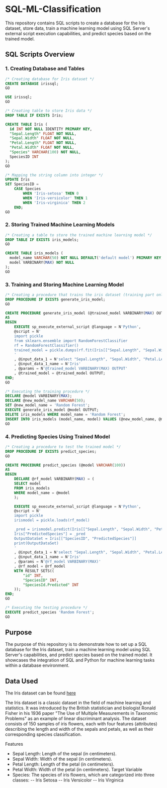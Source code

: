 # SQL-ML-Classification


This repository contains SQL scripts to create a database for the Iris dataset, store data, train a machine learning model using SQL Server's external script execution capabilities, and predict species based on the trained model.

## SQL Scripts Overview

### 1. Creating Database and Tables

```sql
/* Creating database for Iris dataset */
CREATE DATABASE irissql;
GO

USE irissql;
GO

/* Creating table to store Iris data */
DROP TABLE IF EXISTS Iris;

CREATE TABLE Iris (
  id INT NOT NULL IDENTITY PRIMARY KEY,
  "Sepal.Length" FLOAT NOT NULL, 
  "Sepal.Width" FLOAT NOT NULL,
  "Petal.Length" FLOAT NOT NULL, 
  "Petal.Width" FLOAT NOT NULL,
  "Species" VARCHAR(100) NOT NULL,
  SpeciesID INT
);
GO

/* Mapping the string column into integer */
UPDATE Iris
SET SpeciesID =
    CASE Species 
        WHEN 'Iris-setosa' THEN 0
        WHEN 'Iris-versicolor' THEN 1
        WHEN 'Iris-virginica' THEN 2
    END;
GO
```

### 2. Storing Trained Machine Learning Models

```sql
/* Creating a table to store the trained machine learning model */
DROP TABLE IF EXISTS iris_models;
GO

CREATE TABLE iris_models (
  model_name VARCHAR(50) NOT NULL DEFAULT('default model') PRIMARY KEY,
  model VARBINARY(MAX) NOT NULL
);
GO
```

### 3. Training and Storing Machine Learning Model

```sql
/* Creating a procedure that trains the iris dataset (training part only) using random forest classifier */
DROP PROCEDURE IF EXISTS generate_iris_model;
GO

CREATE PROCEDURE generate_iris_model (@trained_model VARBINARY(MAX) OUTPUT)
AS
BEGIN
    EXECUTE sp_execute_external_script @language = N'Python',
    @script = N'
    import pickle
    from sklearn.ensemble import RandomForestClassifier
    rf = RandomForestClassifier()
    trained_model = pickle.dumps(rf.fit(Iris[["Sepal.Length", "Sepal.Width", "Petal.Length", "Petal.Width"]], Iris[["SpeciesID"]].values.ravel()))
    '
    , @input_data_1 = N'select "Sepal.Length", "Sepal.Width", "Petal.Length", "Petal.Width", "SpeciesID" from Iris'
    , @input_data_1_name = N'Iris'
    , @params = N'@trained_model VARBINARY(MAX) OUTPUT'
    , @trained_model = @trained_model OUTPUT;
END;
GO

/* Executing the training procedure */
DECLARE @model VARBINARY(MAX);
DECLARE @new_model_name VARCHAR(50);
SET @new_model_name = 'Random Forest';
EXECUTE generate_iris_model @model OUTPUT;
DELETE iris_models WHERE model_name = 'Random Forest';
INSERT INTO iris_models (model_name, model) VALUES (@new_model_name, @model);
GO
```

### 4. Predicting Species Using Trained Model

```sql
/* Creating a procedure to test the trained model */
DROP PROCEDURE IF EXISTS predict_species;
GO

CREATE PROCEDURE predict_species (@model VARCHAR(100))
AS
BEGIN
    DECLARE @rf_model VARBINARY(MAX) = (
    SELECT model
    FROM iris_models
    WHERE model_name = @model
    );

    EXECUTE sp_execute_external_script @language = N'Python',
    @script = N'
    import pickle
    irismodel = pickle.loads(rf_model)

    _pred = irismodel.predict(Iris[["Sepal.Length", "Sepal.Width", "Petal.Length", "Petal.Width"]])
    Iris["PredictedSpecies"] = _pred
    OutputDataSet = Iris[["SpeciesID", "PredictedSpecies"]]
    print(OutputDataSet)
    '
    , @input_data_1 = N'select "Sepal.Length", "Sepal.Width", "Petal.Length", "Petal.Width", "SpeciesID" from Iris'
    , @input_data_1_name = N'Iris'
    , @params = N'@rf_model VARBINARY(MAX)'
    , @rf_model = @rf_model
    WITH RESULT SETS((
        "id" INT,
        "SpeciesID" INT,
        "SpeciesId.Predicted" INT
    ));
END;
GO

/* Executing the testing procedure */
EXECUTE predict_species 'Random Forest';
GO
```

## Purpose

The purpose of this repository is to demonstrate how to set up a SQL database for the Iris dataset, train a machine learning model using SQL Server's capabilities, and predict species based on the trained model. It showcases the integration of SQL and Python for machine learning tasks within a database environment.

## Data Used

The Iris dataset can be found [here](https://archive.ics.uci.edu/dataset/53/iris)

The Iris dataset is a classic dataset in the field of machine learning and statistics. It was introduced by the British statistician and biologist Ronald Fisher in his 1936 paper "The Use of Multiple Measurements in Taxonomic Problems" as an example of linear discriminant analysis. The dataset consists of 150 samples of iris flowers, each with four features (attributes) describing the length and width of the sepals and petals, as well as their corresponding species classification.

Features
- Sepal Length: Length of the sepal (in centimeters).
- Sepal Width: Width of the sepal (in centimeters).
- Petal Length: Length of the petal (in centimeters).
- Petal Width: Width of the petal (in centimeters).
Target Variable
- Species: The species of iris flowers, which are categorized into three classes:
-- Iris Setosa
-- Iris Versicolor
-- Iris Virginica
